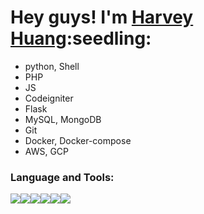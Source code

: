 <h1>Hey guys! I'm <a href="https://github.com/huang63261">Harvey Huang</a>:seedling:</h1>



* python, Shell
* PHP
* JS
* Codeigniter
* Flask
* MySQL, MongoDB
* Git
* Docker, Docker-compose
* AWS, GCP



<h3>Language and Tools:</h3>
<p><img src="https://img.icons8.com/color/48/000000/python--v1.png"/><img src="https://img.icons8.com/color/48/000000/pycharm.png"/><img src="https://img.icons8.com/color/48/000000/visual-studio-code-2019.png"/><img src="https://img.icons8.com/color/48/000000/docker.png"/><img src="https://img.icons8.com/color/48/000000/git.png"/><img src="https://img.icons8.com/fluency/48/000000/github.png"/></p>
